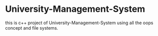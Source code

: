 # University-Management-System
this is c++ project of University-Management-System using all the oops concept and file systems.
